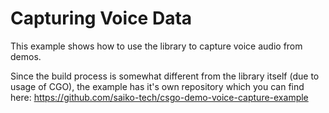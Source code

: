 # Capturing Voice Data

This example shows how to use the library to capture voice audio from demos.

Since the build process is somewhat different from the library itself (due to usage of CGO), the example has it's own repository which you can find here:
https://github.com/saiko-tech/csgo-demo-voice-capture-example
